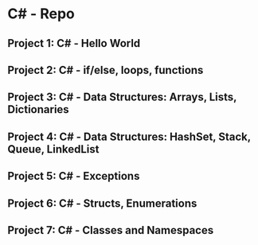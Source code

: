 # C# - Repo

## Project 1: C# - Hello World
## Project 2: C# - if/else, loops, functions
## Project 3: C# - Data Structures: Arrays, Lists, Dictionaries
## Project 4: C# - Data Structures: HashSet, Stack, Queue, LinkedList
## Project 5: C# - Exceptions
## Project 6: C# - Structs, Enumerations
## Project 7: C# - Classes and Namespaces